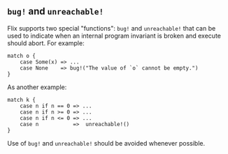## `bug!` and `unreachable!`

Flix supports two special "functions": `bug!` and
`unreachable!` that can be used to indicate when an
internal program invariant is broken and execute
should abort.
For example:

```flix
match o {
    case Some(x) => ...
    case None    => bug!("The value of `o` cannot be empty.")
}
```

As another example:

```flix
match k {
    case n if n == 0 => ...
    case n if n >= 0 => ...
    case n if n <= 0 => ...
    case n           =>  unreachable!()
}
```

Use of `bug!` and `unreachable!` should be avoided
whenever possible.
